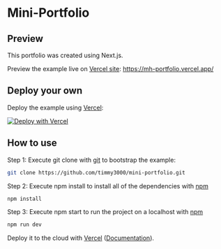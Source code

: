 # Mini-Portfolio

## Preview

This portfolio was created using Next.js.

Preview the example live on [Vercel site](https://mh-portfolio.vercel.app/): https://mh-portfolio.vercel.app/

## Deploy your own

Deploy the example using [Vercel](https://vercel.com?utm_source=github&utm_medium=readme&utm_campaign=next-example):

[![Deploy with Vercel](https://vercel.com/button)](https://vercel.com/new/git/external?repository-url=https://github.com/vercel/next.js/tree/canary/examples/api-routes-apollo-server&project-name=api-routes-apollo-server&repository-name=api-routes-apollo-server)

## How to use

Step 1: Execute git clone with [git](https://git-scm.com/doc) to bootstrap the example:

```bash
git clone https://github.com/timmy3000/mini-portfolio.git
```

Step 2: Execute npm install to install all of the dependencies with [npm](https://docs.npmjs.com/cli)

```bash
npm install
```

Step 3: Execute npm start to run the project on a localhost with [npm](https://docs.npmjs.com/cli)

```bash
npm run dev
```

Deploy it to the cloud with [Vercel](https://vercel.com/new?utm_source=github&utm_medium=readme&utm_campaign=next-example) ([Documentation](https://nextjs.org/docs/deployment)).
